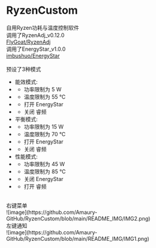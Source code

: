 # RyzenCustom
自用Ryzen功耗与温度控制软件<br>
调用了RyzenAdj_v0.12.0 <br>
[FlyGoat/RyzenAdj](https://github.com/FlyGoat/RyzenAdj)<br>
调用了EnergyStar_v1.0.0<br>
[imbushuo/EnergyStar](https://github.com/imbushuo/EnergyStar)<br>
<br>
预设了3种模式<br>
* 能效模式:
* * 功率限制为 5 W
* * 温度限制为 55 ℃
* * 打开 EnergyStar
* * 关闭 睿频
* 平衡模式:
* * 功率限制为 15 W
* * 温度限制为 70 ℃
* * 打开 EnergyStar
* * 关闭 睿频
* 性能模式:
* * 功率限制为 45 W
* * 温度限制为 85 ℃
* * 关闭 EnergyStar
* * 打开 睿频
<br>
右键菜单<br>
![image](https://github.com/Amaury-GitHub/RyzenCustom/blob/main/README_IMG/IMG2.png)<br>
左键通知<br>
![image](https://github.com/Amaury-GitHub/RyzenCustom/blob/main/README_IMG/IMG1.png)<br>
<br>

